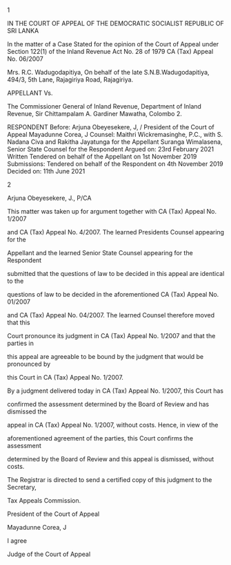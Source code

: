 1

IN THE COURT OF APPEAL OF THE DEMOCRATIC SOCIALIST REPUBLIC OF SRI LANKA

In the matter of a Case Stated for the opinion of the Court of Appeal under Section 122(1) of the Inland Revenue Act No. 28 of 1979 CA (Tax) Appeal No. 06/2007

Mrs. R.C. Wadugodapitiya, On behalf of the late S.N.B.Wadugodapitiya, 494/3, 5th Lane, Rajagiriya Road, Rajagiriya.

APPELLANT Vs.

The Commissioner General of Inland Revenue, Department of Inland Revenue, Sir Chittampalam A. Gardiner Mawatha, Colombo 2.

RESPONDENT Before: Arjuna Obeyesekere, J, / President of the Court of Appeal Mayadunne Corea, J Counsel: Maithri Wickremasinghe, P.C., with S. Nadana Civa and Rakitha Jayatunga for the Appellant Suranga Wimalasena, Senior State Counsel for the Respondent Argued on: 23rd February 2021 Written Tendered on behalf of the Appellant on 1st November 2019 Submissions: Tendered on behalf of the Respondent on 4th November 2019 Decided on: 11th June 2021

2

Arjuna Obeyesekere, J., P/CA

This matter was taken up for argument together with CA (Tax) Appeal No. 1/2007

and CA (Tax) Appeal No. 4/2007. The learned Presidents Counsel appearing for the

Appellant and the learned Senior State Counsel appearing for the Respondent

submitted that the questions of law to be decided in this appeal are identical to the

questions of law to be decided in the aforementioned CA (Tax) Appeal No. 01/2007

and CA (Tax) Appeal No. 04/2007. The learned Counsel therefore moved that this

Court pronounce its judgment in CA (Tax) Appeal No. 1/2007 and that the parties in

this appeal are agreeable to be bound by the judgment that would be pronounced by

this Court in CA (Tax) Appeal No. 1/2007.

By a judgment delivered today in CA (Tax) Appeal No. 1/2007, this Court has

confirmed the assessment determined by the Board of Review and has dismissed the

appeal in CA (Tax) Appeal No. 1/2007, without costs. Hence, in view of the

aforementioned agreement of the parties, this Court confirms the assessment

determined by the Board of Review and this appeal is dismissed, without costs.

The Registrar is directed to send a certified copy of this judgment to the Secretary,

Tax Appeals Commission.

President of the Court of Appeal

Mayadunne Corea, J

I agree

Judge of the Court of Appeal